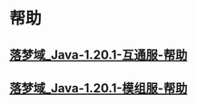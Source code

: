 
# 帮助


## [落梦域_Java-1.20.1-互通服-帮助](落梦域/落梦域_Java-1.20.1-互通服-帮助.md)
## [落梦域_Java-1.20.1-模组服-帮助](落梦域/落梦域_Java-1.20.1-模组服-帮助/0-落梦域_Java-1.20.1-模组服-帮助.md)